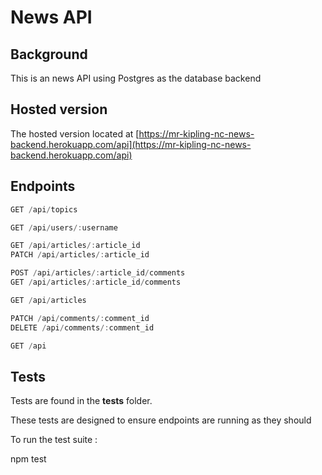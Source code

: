 # News API

## Background

This is an news API using Postgres as the database backend

## Hosted version

The hosted version located at  [https://mr-kipling-nc-news-backend.herokuapp.com/api](https://mr-kipling-nc-news-backend.herokuapp.com/api)


## Endpoints

```js
GET /api/topics

GET /api/users/:username

GET /api/articles/:article_id
PATCH /api/articles/:article_id

POST /api/articles/:article_id/comments
GET /api/articles/:article_id/comments

GET /api/articles

PATCH /api/comments/:comment_id
DELETE /api/comments/:comment_id

GET /api
```


## Tests

Tests are found in the __tests__ folder. 

These tests are designed to ensure endpoints are running as they should

To run the test suite :

npm test

